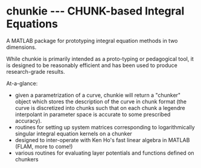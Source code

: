 # chunkie --- CHUNK-based Integral Equations

A MATLAB package for prototyping integral equation
methods in two dimensions.

While chunkie is primarily intended as a proto-typing
or pedagogical tool, it is designed to be reasonably
efficient and has been used to produce research-grade
results.

At-a-glance:
- given a parametrization of a curve, chunkie will return
a "chunker" object which stores the description of the
curve in chunk format (the curve is discretized into chunks
such that on each chunk a legendre interpolant in parameter
space is accurate to some prescribed accuracy).
- routines for setting up system matrices corresponding
to logarithmically singular integral equation kernels
on a chunker
- designed to inter-operate with Ken Ho's fast linear algebra
in MATLAB (FLAM, more to come!)
- various routines for evaluating layer potentials
and functions defined on chunkers

## 


